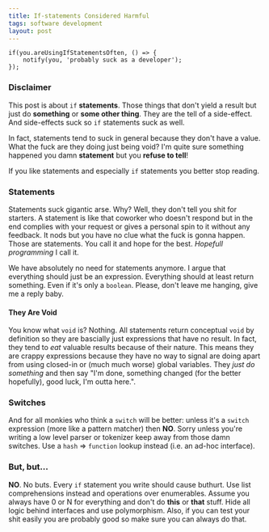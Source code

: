 ```yaml
---
title: If-statements Considered Harmful
tags: software development
layout: post
---
```

	if(you.areUsingIfStatementsOften, () => {
		notify(you, 'probably suck as a developer');
	});

### Disclaimer
This post is about ```if``` __statements__. Those things that don't yield a result but just do __something__ or __some other thing__. They are the tell of a side-effect. And side-effects suck so ```if``` statements suck as well.

In fact, statements tend to suck in general because they don't have a value. What the fuck are they doing just being void? I'm quite sure something happened you damn __statement__ but you __refuse to tell__!

If you like statements and especially ```if``` statements you better stop reading.

### Statements
Statements suck gigantic arse. Why? Well, they don't tell you shit for starters. A  statement is like that coworker who doesn't respond but in the end complies with your request or gives a personal spin to it without any feedback. It nods but you have no clue what the fuck is gonna happen. Those are statements. You call it and hope for the best.  _Hopefull programming_ I call it.

We have absolutely no need for statements anymore. I argue that everything should just be an expression. Everything should at least return something. Even if it's only a ```boolean```. Please, don't leave me hanging, give me a reply baby.

#### They Are Void
You know what ```void``` is? Nothing. All statements return conceptual ```void``` by definition so they are bascially just expressions that have no result. In fact, they tend to _eat_ valuable results because of their nature. This means they are crappy expressions because they have no way to signal are doing apart from using closed-in or (much much worse) global variables. They _just do something_ and then say "I'm done, something changed (for the better hopefully), good luck, I'm outta here.".

### Switches
And for all monkies who think a ```switch``` will be better: unless it's a ```switch``` expression (more like a pattern matcher)  then __NO__. Sorry unless you're writing a low level parser or tokenizer keep away from those damn switches. Use a ```hash``` => ```function``` lookup instead (i.e. an ad-hoc interface).

### But, but...
__NO__. No buts. Every ```if``` statement you write should cause buthurt. Use list comprehensions instead and operations over enumerables. Assume you always have 0 or N for everything and don't do __this__ or __that__ stuff. Hide all logic behind interfaces and use polymorphism. Also, if you can test your shit easily you are probably good so make sure you can always do that.